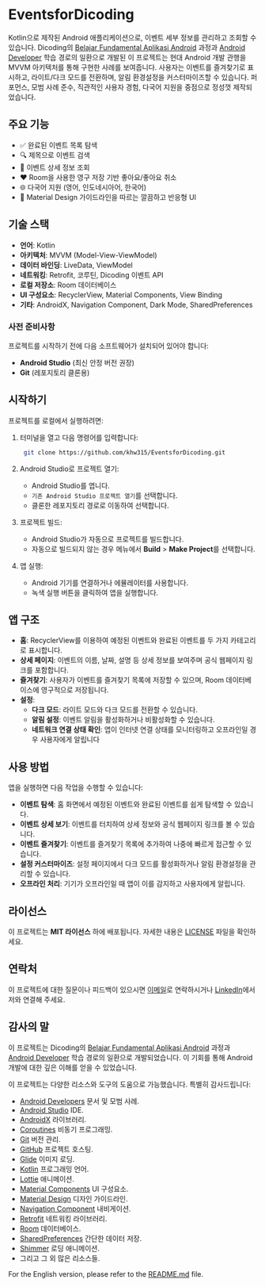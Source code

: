 # EventsforDicoding

Kotlin으로 제작된 Android 애플리케이션으로, 이벤트 세부 정보를 관리하고 조회할 수 있습니다. Dicoding의 [Belajar Fundamental Aplikasi Android](https://www.dicoding.com/academies/14-belajar-fundamental-aplikasi-android) 과정과 [Android Developer](https://www.dicoding.com/learningpaths/7) 학습 경로의 일환으로 개발된 이 프로젝트는 현대 Android 개발 관행을 MVVM 아키텍처를 통해 구현한 사례를 보여줍니다. 사용자는 이벤트를 즐겨찾기로 표시하고, 라이트/다크 모드를 전환하며, 알림 환경설정을 커스터마이즈할 수 있습니다. 퍼포먼스, 모범 사례 준수, 직관적인 사용자 경험, 다국어 지원을 중점으로 정성껏 제작되었습니다.

## 주요 기능

- ✅ 완료된 이벤트 목록 탐색
- 🔍 제목으로 이벤트 검색
- 📄 이벤트 상세 정보 조회
- ❤️ Room을 사용한 영구 저장 기반 좋아요/좋아요 취소
- 🌐 다국어 지원 (영어, 인도네시아어, 한국어)
- 🧼 Material Design 가이드라인을 따르는 깔끔하고 반응형 UI

## 기술 스택

- **언어**: Kotlin
- **아키텍처**: MVVM (Model-View-ViewModel)
- **데이터 바인딩**: LiveData, ViewModel
- **네트워킹**: Retrofit, 코루틴, Dicoding 이벤트 API
- **로컬 저장소**: Room 데이터베이스
- **UI 구성요소**: RecyclerView, Material Components, View Binding
- **기타**: AndroidX, Navigation Component, Dark Mode, SharedPreferences

### 사전 준비사항

프로젝트를 시작하기 전에 다음 소프트웨어가 설치되어 있어야 합니다:

- **Android Studio** (최신 안정 버전 권장)
- **Git** (레포지토리 클론용)

## 시작하기

프로젝트를 로컬에서 실행하려면:

1. 터미널을 열고 다음 명령어를 입력합니다:

   ```bash
    git clone https://github.com/khw315/EventsforDicoding.git
    ```

2. Android Studio로 프로젝트 열기:
    - Android Studio를 엽니다.
    - `기존 Android Studio 프로젝트 열기`를 선택합니다.
    - 클론한 레포지토리 경로로 이동하여 선택합니다.

3. 프로젝트 빌드:
    - Android Studio가 자동으로 프로젝트를 빌드합니다.
    - 자동으로 빌드되지 않는 경우 메뉴에서 **Build** > **Make Project**를 선택합니다.

4. 앱 실행:
    - Android 기기를 연결하거나 에뮬레이터를 사용합니다.
    - 녹색 실행 버튼을 클릭하여 앱을 실행합니다.

## 앱 구조

- **홈**: RecyclerView를 이용하여 예정된 이벤트와 완료된 이벤트를 두 가지 카테고리로 표시합니다.
- **상세 페이지**: 이벤트의 이름, 날짜, 설명 등 상세 정보를 보여주며 공식 웹페이지 링크를 포함합니다.
- **즐겨찾기**: 사용자가 이벤트를 즐겨찾기 목록에 저장할 수 있으며, Room 데이터베이스에 영구적으로 저장됩니다.
- **설정**:
  - **다크 모드**: 라이트 모드와 다크 모드를 전환할 수 있습니다.
  - **알림 설정**: 이벤트 알림을 활성화하거나 비활성화할 수 있습니다.
  - **네트워크 연결 상태 확인**: 앱이 인터넷 연결 상태를 모니터링하고 오프라인일 경우 사용자에게 알립니다

## 사용 방법

앱을 실행하면 다음 작업을 수행할 수 있습니다:

- **이벤트 탐색**: 홈 화면에서 예정된 이벤트와 완료된 이벤트를 쉽게 탐색할 수 있습니다.
- **이벤트 상세 보기**: 이벤트를 터치하여 상세 정보와 공식 웹페이지 링크를 볼 수 있습니다.
- **이벤트 즐겨찾기**: 이벤트를 즐겨찾기 목록에 추가하여 나중에 빠르게 접근할 수 있습니다.
- **설정 커스터마이즈**: 설정 페이지에서 다크 모드를 활성화하거나 알림 환경설정을 관리할 수 있습니다.
- **오프라인 처리**: 기기가 오프라인일 때 앱이 이를 감지하고 사용자에게 알립니다.

## 라이선스

이 프로젝트는 **MIT 라이선스** 하에 배포됩니다. 자세한 내용은 [LICENSE](./LICENSE) 파일을 확인하세요.

## 연락처

이 프로젝트에 대한 질문이나 피드백이 있으시면 [이메일](mailto:contact@alfaisal.my.id)로 연락하시거나 [LinkedIn](https://www.linkedin.com/in/fafr/)에서 저와 연결해 주세요.

## 감사의 말

이 프로젝트는 Dicoding의 [Belajar Fundamental Aplikasi Android](https://www.dicoding.com/academies/14-belajar-fundamental-aplikasi-android) 과정과 [Android Developer](https://www.dicoding.com/learningpaths/7) 학습 경로의 일환으로 개발되었습니다. 이 기회를 통해 Android 개발에 대한 깊은 이해를 얻을 수 있었습니다.

이 프로젝트는 다양한 리소스와 도구의 도움으로 가능했습니다. 특별히 감사드립니다:

- [Android Developers](https://developer.android.com/) 문서 및 모범 사례.
- [Android Studio](https://developer.android.com/studio) IDE.
- [AndroidX](https://developer.android.com/jetpack/androidx) 라이브러리.
- [Coroutines](https://kotlinlang.org/docs/coroutines-overview.html) 비동기 프로그래밍.
- [Git](https://git-scm.com/) 버전 관리.
- [GitHub](https://github.com/) 프로젝트 호스팅.
- [Glide](https://github.com/bumptech/glide) 이미지 로딩.
- [Kotlin](https://kotlinlang.org/) 프로그래밍 언어.
- [Lottie](https://airbnb.io/lottie/#/) 애니메이션.
- [Material Components](https://material.io/develop/android/components) UI 구성요소.
- [Material Design](https://material.io/) 디자인 가이드라인.
- [Navigation Component](https://developer.android.com/guide/navigation) 내비게이션.
- [Retrofit](https://square.github.io/retrofit/) 네트워킹 라이브러리.
- [Room](https://developer.android.com/training/data-storage/room) 데이터베이스.
- [SharedPreferences](https://developer.android.com/training/data-storage/shared-preferences) 간단한 데이터 저장.
- [Shimmer](https://github.com/facebookarchive/shimmer-android) 로딩 애니메이션.
- 그리고 그 외 많은 리소스들.

For the English version, please refer to the [README.md](README.md) file.
